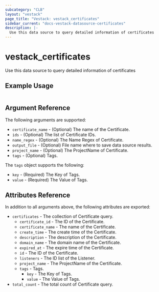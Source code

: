 ```yaml
---
subcategory: "CLB"
layout: "vestack"
page_title: "Vestack: vestack_certificates"
sidebar_current: "docs-vestack-datasource-certificates"
description: |-
  Use this data source to query detailed information of certificates
---
```

# vestack_certificates
Use this data source to query detailed information of certificates
## Example Usage
```hcl

```
## Argument Reference
The following arguments are supported:
* `certificate_name` - (Optional) The name of the Certificate.
* `ids` - (Optional) The list of Certificate IDs.
* `name_regex` - (Optional) The Name Regex of Certificate.
* `output_file` - (Optional) File name where to save data source results.
* `project_name` - (Optional) The ProjectName of Certificate.
* `tags` - (Optional) Tags.

The `tags` object supports the following:

* `key` - (Required) The Key of Tags.
* `value` - (Required) The Value of Tags.

## Attributes Reference
In addition to all arguments above, the following attributes are exported:
* `certificates` - The collection of Certificate query.
    * `certificate_id` - The ID of the Certificate.
    * `certificate_name` - The name of the Certificate.
    * `create_time` - The create time of the Certificate.
    * `description` - The description of the Certificate.
    * `domain_name` - The domain name of the Certificate.
    * `expired_at` - The expire time of the Certificate.
    * `id` - The ID of the Certificate.
    * `listeners` - The ID list of the Listener.
    * `project_name` - The ProjectName of the Certificate.
    * `tags` - Tags.
        * `key` - The Key of Tags.
        * `value` - The Value of Tags.
* `total_count` - The total count of Certificate query.


